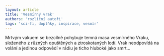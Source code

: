 ```yaml
---
layout: article
title: 'Vesmírný vrak'
authors: 'rozliční autoři'
tags: 'sci-fi, doplňky, inspirace, vesmír'
---
```


Mrtvým vakuem se bezcílně pohybuje
temná masa vesmírného Vraku, složeného
z různých opuštěných a ztroskotaných
lodí. Vrak neodpovídá na volání a jedinou
odpovědí v rádiu je ticho hluboké jako
smrt…
